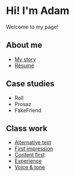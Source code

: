 # Hi! I'm Adam

Welcome to my page! 

## About me 

- [My story](my-story/index.md)
- [Résumé](/04-experience/04-experience.png)

## Case studies

- Roll
- Prosaz
- FakeFriend

## Class work

- [Alternative text](01-alternative-text/index.md)
- [First impression](02-first-impression/index.md)
- [Content first](03-content-first/index.md)
- [Experience](04-experience/index.md)
- [Voice & tone](05-voice-tone/index.md)
